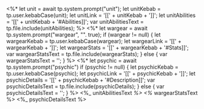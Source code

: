 <%*
  let unit = await tp.system.prompt("unit");
  let unitKebab = tp.user.kebabCase(unit);
  let unitLink = '[[' + unitKebab + ']]';
  let unitAbilities = '[[' + unitKebab + '#Abilities]]';
  var unitAbilitiesText = tp.file.include(unitAbilities);
%>
<%*
  let wargear = await tp.system.prompt("wargear", "". true);
  if (wargear != null) {
	let wargearKebab = tp.user.kebabCase(wargear);
    let wargearLink = '[[' + wargearKebab + ']]';
	let wargearStats = '[[' + wargearKebab + '#Stats]]';
    var wargearStatsText = tp.file.include(wargearStats);
  }
  else {
    var wargearStatsText = '';
  }
%>
<%*
  let psychic = await tp.system.prompt("psychic")
  if (psychic != null) {
    let psychicKebab = tp.user.kebabCase(psychic);
	let psychicLink = '[[' + psychicKebab + ']]';
	let psychicDetails = '[[' + psychicKebab + '#Description]]';
	var psychicDetailsText = tp.file.include(psychicDetails);
}
  else {
    var psychicDetailsText = '';
}
%>
<%_ unitAbilitiesText _%>
<%_ wargearStatsText %>
<%_ psychicDetailsText %>